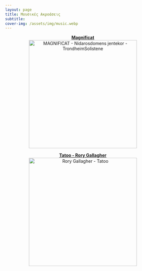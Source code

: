 ```yaml
---
layout: page
title: Μουσικές Ακροάσεις
subtitle:
cover-img: /assets/img/music.webp
---
```





<p style="text-align:center;">
 <a href="https://sgmsc.github.io/site/assets/music/2l_maginficat"><strong>Magnificat</strong></a> <br>
 <a href="https://sgmsc.github.io/site/assets/music/2l_maginficat">
  <img src="https://sgmsc.github.io/site/assets/img/magn_cover.jpg" alt="MAGNIFICAT - Nidarosdomens jentekor - TrondheimSolistene" style="width:350px;height:350px;"></a>
</p>

<p>  
</p>

<p style="text-align:center;">
 <a href="https://sgmsc.github.io/site/assets/music/tatoo"><strong>Tatoo - Rory Gallagher</strong></a><br> 
 <a href="https://sgmsc.github.io/site/assets/music/tatoo">
   <img src="https://sgmsc.github.io/site/assets/img/tatoo_cover.webp" alt="Rory Gallagher - Tatoo" style="width:350px;height:350px;"></a>
</p>

<p>  
</p>
 
